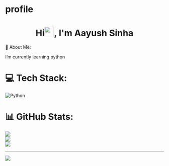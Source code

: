# profile
 <h1 align="center">Hi<img src="https://media0.giphy.com/media/w1OBpBd7kJqHrJnJ13/giphy.gif?cid=ecf05e47h725kwv0sspzozkw09vmylceczlowrmxd1pljclb&rid=giphy.gif&ct=s" width="30px" height="30px">, I'm Aayush Sinha</h1

# 💫 About Me:
 I’m currently learning  python 


# 💻 Tech Stack:
![Python](https://img.shields.io/badge/python-3670A0?style=for-the-badge&logo=python&logoColor=ffdd54)
# 📊 GitHub Stats:
![](https://github-readme-stats.vercel.app/api?username=Aayushsinha09&theme=dracula&hide_border=false&include_all_commits=true&count_private=true)<br/>
![](https://github-readme-streak-stats.herokuapp.com/?user=Aayushsinha09&theme=dracula&hide_border=false)<br/>
![](https://github-readme-stats.vercel.app/api/top-langs/?username=Aayushsinha09&theme=dracula&hide_border=false&include_all_commits=true&count_private=true&layout=compact)

---
[![](https://visitcount.itsvg.in/api?id=Aayushsinha09&icon=0&color=0)](https://visitcount.itsvg.in)

<!-- Proudly created with GPRM ( https://gprm.itsvg.in ) -->
